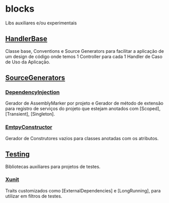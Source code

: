 # blocks
Libs auxiliares e/ou experimentais

## [HandlerBase](https://github.com/cblx/blocks/tree/main/HandlerBase)

Classe base, Conventions e Source Generators para facilitar a aplicação de um design de código onde temos 1 Controller para cada 1 Handler de Caso de Uso da Aplicação. 

## [SourceGenerators](https://github.com/cblx/blocks/tree/main/SourceGenerators)

### [DependencyInjection](https://github.com/cblx/blocks/tree/main/SourceGenerators/DependencyInjection)

Gerador de AssemblyMarker por projeto e Gerador de método de extensão para registro de serviços do projeto que estejam anotados com [Scoped], [Transient], [Singleton].

### [EmtpyConstructor](https://github.com/cblx/blocks/tree/main/SourceGenerators/EmtpyConstructor)

Gerador de Construtores vazios para classes anotadas com os atributos.

## [Testing](https://github.com/cblx/blocks/tree/main/Testing)

Bibliotecas auxiliares para projetos de testes.

### [Xunit](https://github.com/cblx/blocks/tree/main/Testing/Xunit)

Traits customizados como [ExternalDependencies] e [LongRunning], para utilizar em filtros de testes.
